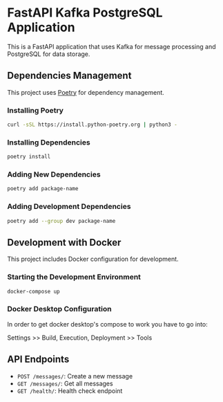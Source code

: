 # FastAPI Kafka PostgreSQL Application

This is a FastAPI application that uses Kafka for message processing and PostgreSQL for data storage.

## Dependencies Management

This project uses [Poetry](https://python-poetry.org/) for dependency management.

### Installing Poetry

```bash
curl -sSL https://install.python-poetry.org | python3 -
```

### Installing Dependencies

```bash
poetry install
```

### Adding New Dependencies

```bash
poetry add package-name
```

### Adding Development Dependencies

```bash
poetry add --group dev package-name
```

## Development with Docker

This project includes Docker configuration for development.

### Starting the Development Environment

```bash
docker-compose up
```

### Docker Desktop Configuration

In order to get docker desktop's compose to work you have to go into:

Settings >> Build, Execution, Deployment >> Tools

## API Endpoints

- `POST /messages/`: Create a new message
- `GET /messages/`: Get all messages
- `GET /health/`: Health check endpoint

